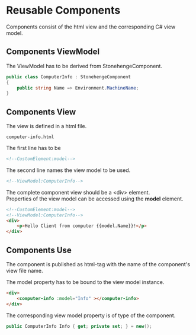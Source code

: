 # Reusable Components
Components consist of the html view and the corresponding C# view model.

## Components ViewModel
The ViewModel has to be derived from StonehengeComponent.

``` csharp
public class ComputerInfo : StonehengeComponent
{
    public string Name => Environment.MachineName;
}
```

## Components View
The view is defined in a html file.

    computer-info.html

The first line has to be 
```html
<!--CustomElement:model-->
```
The second line names the view model to be used.
```html
<!--ViewModel:ComputerInfo-->
```

The complete component view should be a &lt;div&gt; element.    
Properties of the view model can be accessed using the **model** element. 

```html
<!--CustomElement:model-->
<!--ViewModel:ComputerInfo-->
<div>
    <p>Hello Client from computer {{model.Name}}!</p>
</div>
```

## Components Use
The component is published as html-tag with the name of the component's view file name.

The model property has to be bound to the view model instance.

```html
<div>
    <computer-info :model="Info" ></computer-info>
</div>
```

The corresponding view model property is of type of the component. 

``` csharp
public ComputerInfo Info { get; private set; } = new();
```


